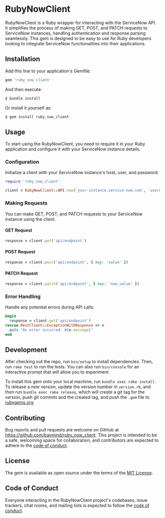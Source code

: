 # RubyNowClient

RubyNowClient is a Ruby wrapper for interacting with the ServiceNow API. It simplifies the process of making GET, POST, and PATCH requests to ServiceNow instances, handling authentication and response parsing seamlessly. This gem is designed to be easy to use for Ruby developers looking to integrate ServiceNow functionalities into their applications.

## Installation

Add this line to your application's Gemfile:

```ruby
gem 'ruby_now_client'
```

And then execute:

```sh
$ bundle install
```

Or install it yourself as:

```sh
$ gem install ruby_now_client
```

## Usage

To start using the RubyNowClient, you need to require it in your Ruby application and configure it with your ServiceNow instance details.

### Configuration

Initialize a client with your ServiceNow instance's host, user, and password:

```ruby
require 'ruby_now_client'

client = RubyNowClient::API.new('your-instance.service-now.com', 'username', 'password')
```

### Making Requests

You can make GET, POST, and PATCH requests to your ServiceNow instance using the client.

#### GET Request

```ruby
response = client.get('api/endpoint')
```

#### POST Request

```ruby
response = client.post('api/endpoint', { key: 'value' })
```

#### PATCH Request

```ruby
response = client.patch('api/endpoint', { key: 'new_value' })
```

### Error Handling

Handle any potential errors during API calls:

```ruby
begin
  response = client.get('api/endpoint')
rescue RestClient::ExceptionWithResponse => e
  puts "An error occurred: #{e.message}"
end
```

## Development

After checking out the repo, run `bin/setup` to install dependencies. Then, run `rake test` to run the tests. You can also run `bin/console` for an interactive prompt that will allow you to experiment.

To install this gem onto your local machine, run `bundle exec rake install`. To release a new version, update the version number in `version.rb`, and then run `bundle exec rake release`, which will create a git tag for the version, push git commits and the created tag, and push the `.gem` file to [rubygems.org](https://rubygems.org).

## Contributing

Bug reports and pull requests are welcome on GitHub at https://github.com/bavmind/ruby_now_client. This project is intended to be a safe, welcoming space for collaboration, and contributors are expected to adhere to the [code of conduct](https://github.com/bavmind/ruby_now_client/blob/main/CODE_OF_CONDUCT.md).

## License

The gem is available as open source under the terms of the [MIT License](https://opensource.org/licenses/MIT).

## Code of Conduct

Everyone interacting in the RubyNowClient project's codebases, issue trackers, chat rooms, and mailing lists is expected to follow the [code of conduct](https://github.com/bavmind/ruby_now_client/blob/main/CODE_OF_CONDUCT.md).
